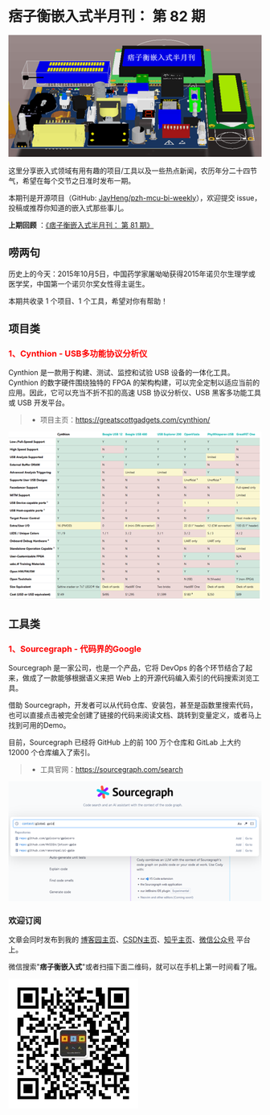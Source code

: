 # 痞子衡嵌入式半月刊： 第 82 期

![](https://raw.githubusercontent.com/JayHeng/pzh-mcu-bi-weekly/master/pics/pzh_mcu_bi_weekly.PNG)

这里分享嵌入式领域有用有趣的项目/工具以及一些热点新闻，农历年分二十四节气，希望在每个交节之日准时发布一期。

本期刊是开源项目（GitHub: [JayHeng/pzh-mcu-bi-weekly](https://github.com/JayHeng/pzh-mcu-bi-weekly)），欢迎提交 issue，投稿或推荐你知道的嵌入式那些事儿。

**上期回顾** ：[《痞子衡嵌入式半月刊： 第 81 期》](https://www.cnblogs.com/henjay724/p/17725725.html)

## 唠两句

历史上的今天：2015年10月5日，中国药学家屠呦呦获得2015年诺贝尔生理学或医学奖，中国第一个诺贝尔奖女性得主诞生。

本期共收录 1 个项目、1 个工具，希望对你有帮助！

## 项目类

### <font color="red">1、Cynthion - USB多功能协议分析仪</font>

Cynthion 是一款用于构建、测试、监控和试验 USB 设备的一体化工具。Cynthion 的数字硬件围绕独特的 FPGA 的架构构建，可以完全定制以适应当前的应用。因此，它可以充当不折不扣的高速 USB 协议分析仪、USB 黑客多功能工具或 USB 开发平台。

> * 项目主页：https://greatscottgadgets.com/cynthion/

![](https://raw.githubusercontent.com/JayHeng/pzh-mcu-bi-weekly/master/pics/issue-082/Cynthion.PNG)


## 工具类

### <font color="red">1、Sourcegraph - 代码界的Google</font>

Sourcegraph 是一家公司，也是一个产品，它将 DevOps 的各个环节结合了起来，做成了一款能够根据语义来把 Web 上的开源代码编入索引的代码搜索浏览工具。

借助 Sourcegraph，开发者可以从代码仓库、安装包，甚至是函数里搜索代码，也可以直接点击被完全创建了链接的代码来阅读文档、跳转到变量定义，或者马上找到可用的Demo。

目前，Sourcegraph 已经将 GitHub 上的前 100 万个仓库和 GitLab 上大约 12000 个仓库编入了索引。

> * 工具官网：https://sourcegraph.com/search

![](https://raw.githubusercontent.com/JayHeng/pzh-mcu-bi-weekly/master/pics/issue-082/Sourcegraph.PNG)

### 欢迎订阅

文章会同时发布到我的 [博客园主页](https://www.cnblogs.com/henjay724/)、[CSDN主页](https://blog.csdn.net/henjay724)、[知乎主页](https://www.zhihu.com/people/henjay724)、[微信公众号](http://weixin.sogou.com/weixin?type=1&query=痞子衡嵌入式) 平台上。

微信搜索"__痞子衡嵌入式__"或者扫描下面二维码，就可以在手机上第一时间看了哦。

![](https://raw.githubusercontent.com/JayHeng/pzhmcu-picture/master/wechat/pzhMcu_qrcode_258x258.jpg)

